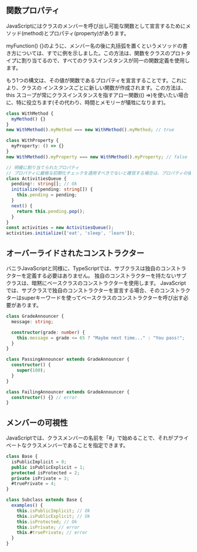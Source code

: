 ## 関数プロパティ

JavaScriptにはクラスのメンバーを呼び出し可能な関数として宣言するためにメソッド(method)とプロパティ(property)があります。

myFunction() {}のように、メンバー名の後に丸括弧を置くというメソッドの書き方については、すでに例を示しました。この方法は、関数をクラスのプロトタイプに割り当てるので、すべてのクラスインスタンスが同一の関数定義を使用します。

もう1つの構文は、その値が関数であるプロパティを宣言することです。これにより、クラスの インスタンスごとに新しい関数が作成されます。この方法は、this スコープが常にクラスインスタンスを指すアロー関数(() =>)を使いたい場合に、特に役立ちます(その代わり、時間とメモリーが犠牲になります)。

```typescript
class WithMethod {
  myMethod() {}
}
new WithMethod().myMethod === new WithMethod().myMethod; // true

class WithProperty {
  myProperty: () => {}
}
new WithMethod().myProperty === new WithMethod().myProperty; // false
```

```typescript
// 明確に割り当てられたプロパティ
// プロパティに厳格な初期化チェックを適用すべきでないと確信する場合は、プロパティの後に「!」アサーションを追加して、チェックを無効にできます
class ActivitiesQueue {
  pending!: string[]; // Ok
  initialize(pending: string[]) {
    this.pending = pending;
  }
  next() {
    return this.pending.pop();
  }
}
const activities = new ActivitiesQueue();
activities.initialize(['eat', 'sleep', 'learn']);
```

## オーバーライドされたコンストラクター

バニラJavaScriptと同様に、TypeScriptでは、サブクラスは独自のコンストラクターを定義する必要はありません。
独自のコンストラクターを持たないサブクラスは、暗黙にベースクラスのコンストラクターを使用します。
JavaScriptでは、サブクラスで独自のコンストラクターを宣言する場合、そのコンストラクターはsuperキーワードを使ってベースクラスのコンストラクターを呼び出す必要があります。

```typescript
class GradeAnnouncer {
  message: string;

  constructor(grade: number) {
    this.message = grade <= 65 ? "Maybe next time..." : "You pass!";
  }
}

class PassingAnnouncer extends GradeAnnouncer {
  constructor() {
    super(100);
  }
}

class FailingAnnouncer extends GradeAnnouncer {
  constructor() {} // error
}
```

## メンバーの可視性

JavaScriptでは、クラスメンバーの名前を「#」で始めることで、それがプライベートなクラスメンバーであることを指定できます。

```typescript
class Base {
  isPublicImplicit = 0;
  public isPublicExplicit = 1;
  protected isProtected = 2;
  private isPrivate = 3;
  #truePrivate = 4;
}

class Subclass extends Base {
  examples() {
    this.isPublicImplicit; // Ok
    this.isPublicExplicit; // Ok
    this.isProtected; // Ok
    this.isPrivate; // error
    this.#truePrivate; // error
  }
}
```
